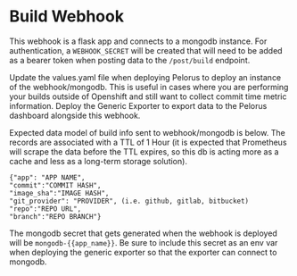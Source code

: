 # Build Webhook

This webhook is a flask app and connects to a mongodb instance. For authentication, a `WEBHOOK_SECRET` will be created that will need to be added as a bearer token when posting data to the `/post/build` endpoint.

Update the values.yaml file when deploying Pelorus to deploy an instance of the webhook/mongodb. This is useful in cases where you are performing your builds outside of Openshift and still want to collect commit time metric information. Deploy the Generic Exporter to export data to the Pelorus dashboard alongside this webhook.

Expected data model of build info sent to webhook/mongodb is below. The records are associated with a TTL of 1 Hour (it is expected that Prometheus will scrape the data before the TTL expires, so this db is acting more as a cache and less as a long-term storage solution).

```
{"app": "APP NAME", 
"commit":"COMMIT HASH", 
"image_sha":"IMAGE HASH", 
"git_provider": "PROVIDER", (i.e. github, gitlab, bitbucket)
"repo":"REPO URL", 
"branch":"REPO BRANCH"}
```

The mongodb secret that gets generated when the webhook is deployed will be `mongodb-{{app_name}}`. Be sure to include this secret as an env var when deploying the generic exporter so that the exporter can connect to mongodb.
